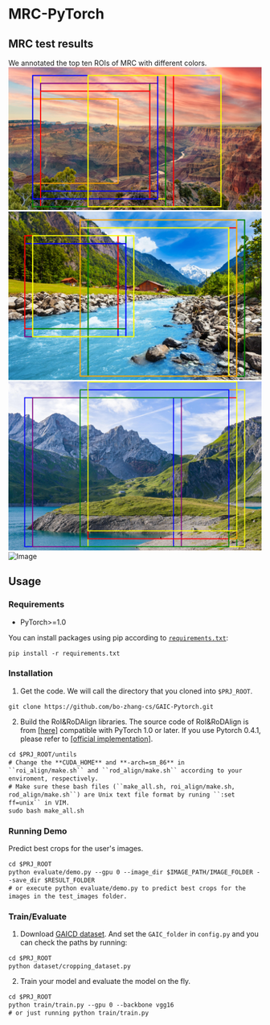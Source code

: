 # MRC-PyTorch

## MRC test results
We annotated the top ten ROIs of MRC with different colors.
![Image](https://github.com/CunHua-YYT/MRC/blob/main/1_1Result/original(5794)_save.jpg)
![Image](https://github.com/CunHua-YYT/MRC/blob/main/1_1Result/original(5807)_save.jpg)
![Image](https://github.com/CunHua-YYT/MRC/blob/main/1_1Result/original(5752)_save.jpg)
![Image](https://github.com/CunHua-YYT/MRC/blob/main/1_1Result/original(5729)_save.jpg)


## Usage
### Requirements
- PyTorch>=1.0

You can install packages using pip according to [``requirements.txt``](./requirements.txt): 

```Shell
pip install -r requirements.txt
```

### Installation
1. Get the code. We will call the directory that you cloned into `$PRJ_ROOT`.
```Shell
git clone https://github.com/bo-zhang-cs/GAIC-Pytorch.git
```

2. Build the RoI&RoDAlign libraries. The source code of RoI&RoDAlign is from [[here]](https://github.com/lld533/Grid-Anchor-based-Image-Cropping-Pytorch) compatible with PyTorch 1.0 or later. If you use Pytorch 0.4.1, please refer to [[official implementation]](https://github.com/HuiZeng/Grid-Anchor-based-Image-Cropping-Pytorch).
```Shell
cd $PRJ_ROOT/untils
# Change the **CUDA_HOME** and **-arch=sm_86** in ``roi_align/make.sh`` and ``rod_align/make.sh`` according to your enviroment, respectively.
# Make sure these bash files (``make_all.sh, roi_align/make.sh, rod_align/make.sh``) are Unix text file format by runing ``:set ff=unix`` in VIM.
sudo bash make_all.sh
```

### Running Demo
Predict best crops for the user's images.
```Shell
cd $PRJ_ROOT
python evaluate/demo.py --gpu 0 --image_dir $IMAGE_PATH/IMAGE_FOLDER --save_dir $RESULT_FOLDER
# or execute python evaluate/demo.py to predict best crops for the images in the test_images folder.
```

### Train/Evaluate
1. Download [GAICD dataset](https://github.com/HuiZeng/Grid-Anchor-based-Image-Cropping). And set the ``GAIC_folder`` in ``config.py`` and you can check the paths by running:
```Shell
cd $PRJ_ROOT
python dataset/cropping_dataset.py
```

2. Train your model and evaluate the model on the fly.
```Shell
cd $PRJ_ROOT
python train/train.py --gpu 0 --backbone vgg16
# or just running python train/train.py
```



